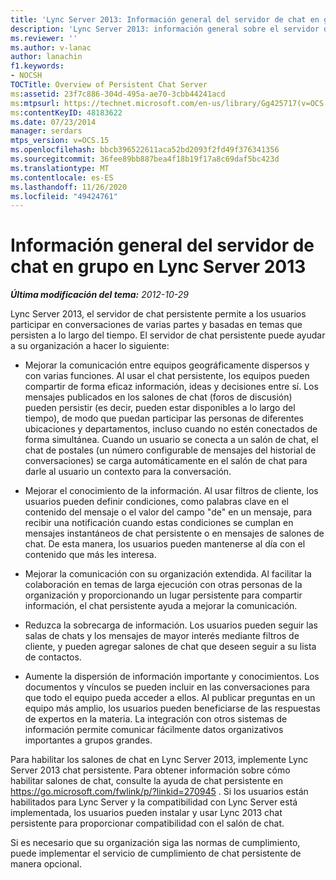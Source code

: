 ```yaml
---
title: 'Lync Server 2013: Información general del servidor de chat en grupo'
description: 'Lync Server 2013: información general sobre el servidor de chat persistente.'
ms.reviewer: ''
ms.author: v-lanac
author: lanachin
f1.keywords:
- NOCSH
TOCTitle: Overview of Persistent Chat Server
ms:assetid: 23f7c886-304d-495a-ae70-3cbb44241acd
ms:mtpsurl: https://technet.microsoft.com/en-us/library/Gg425717(v=OCS.15)
ms:contentKeyID: 48183622
ms.date: 07/23/2014
manager: serdars
mtps_version: v=OCS.15
ms.openlocfilehash: bbcb396522611aca52bd2093f2fd49f376341356
ms.sourcegitcommit: 36fee89bb887bea4f18b19f17a8c69daf5bc423d
ms.translationtype: MT
ms.contentlocale: es-ES
ms.lasthandoff: 11/26/2020
ms.locfileid: "49424761"
---
```

# <a name="overview-of-persistent-chat-server-in-lync-server-2013"></a>Información general del servidor de chat en grupo en Lync Server 2013

<div data-xmlns="http://www.w3.org/1999/xhtml">

<div class="topic" data-xmlns="http://www.w3.org/1999/xhtml" data-msxsl="urn:schemas-microsoft-com:xslt" data-cs="https://msdn.microsoft.com/">

<div data-asp="https://msdn2.microsoft.com/asp">



</div>

<div id="mainSection">

<div id="mainBody">

<span> </span>

_**Última modificación del tema:** 2012-10-29_

Lync Server 2013, el servidor de chat persistente permite a los usuarios participar en conversaciones de varias partes y basadas en temas que persisten a lo largo del tiempo. El servidor de chat persistente puede ayudar a su organización a hacer lo siguiente:

  - Mejorar la comunicación entre equipos geográficamente dispersos y con varias funciones. Al usar el chat persistente, los equipos pueden compartir de forma eficaz información, ideas y decisiones entre sí. Los mensajes publicados en los salones de chat (foros de discusión) pueden persistir (es decir, pueden estar disponibles a lo largo del tiempo), de modo que puedan participar las personas de diferentes ubicaciones y departamentos, incluso cuando no estén conectados de forma simultánea. Cuando un usuario se conecta a un salón de chat, el chat de postales (un número configurable de mensajes del historial de conversaciones) se carga automáticamente en el salón de chat para darle al usuario un contexto para la conversación.

  - Mejorar el conocimiento de la información. Al usar filtros de cliente, los usuarios pueden definir condiciones, como palabras clave en el contenido del mensaje o el valor del campo "de" en un mensaje, para recibir una notificación cuando estas condiciones se cumplan en mensajes instantáneos de chat persistente o en mensajes de salones de chat. De esta manera, los usuarios pueden mantenerse al día con el contenido que más les interesa.

  - Mejorar la comunicación con su organización extendida. Al facilitar la colaboración en temas de larga ejecución con otras personas de la organización y proporcionando un lugar persistente para compartir información, el chat persistente ayuda a mejorar la comunicación.

  - Reduzca la sobrecarga de información. Los usuarios pueden seguir las salas de chats y los mensajes de mayor interés mediante filtros de cliente, y pueden agregar salones de chat que deseen seguir a su lista de contactos.

  - Aumente la dispersión de información importante y conocimientos. Los documentos y vínculos se pueden incluir en las conversaciones para que todo el equipo pueda acceder a ellos. Al publicar preguntas en un equipo más amplio, los usuarios pueden beneficiarse de las respuestas de expertos en la materia. La integración con otros sistemas de información permite comunicar fácilmente datos organizativos importantes a grupos grandes.

Para habilitar los salones de chat en Lync Server 2013, implemente Lync Server 2013 chat persistente. Para obtener información sobre cómo habilitar salones de chat, consulte la ayuda de chat persistente en <https://go.microsoft.com/fwlink/p/?linkid=270945> . Si los usuarios están habilitados para Lync Server y la compatibilidad con Lync Server está implementada, los usuarios pueden instalar y usar Lync 2013 chat persistente para proporcionar compatibilidad con el salón de chat.

Si es necesario que su organización siga las normas de cumplimiento, puede implementar el servicio de cumplimiento de chat persistente de manera opcional.

</div>

<span> </span>

</div>

</div>

</div>

